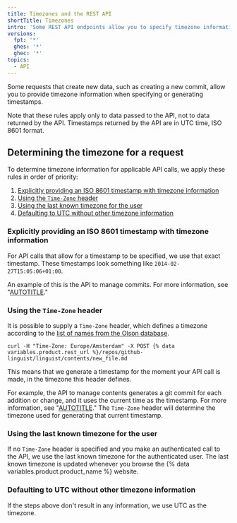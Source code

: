 ```yaml
---
title: Timezones and the REST API
shortTitle: Timezones
intro: 'Some REST API endpoints allow you to specify timezone information with your request.'
versions:
  fpt: '*'
  ghes: '*'
  ghec: '*'
topics:
  - API
---
```


Some requests that create new data, such as creating a new commit, allow you to provide timezone information when specifying or generating timestamps.

Note that these rules apply only to data passed to the API, not to data returned by the API. Timestamps returned by the API are in UTC time, ISO 8601 format.

## Determining the timezone for a request

To determine timezone information for applicable API calls, we apply these rules in order of priority:

1. [Explicitly providing an ISO 8601 timestamp with timezone information](#explicitly-providing-an-iso-8601-timestamp-with-timezone-information)
1. [Using the `Time-Zone` header](#using-the-time-zone-header)
1. [Using the last known timezone for the user](#using-the-last-known-timezone-for-the-user)
1. [Defaulting to UTC without other timezone information](#defaulting-to-utc-without-other-timezone-information)

### Explicitly providing an ISO 8601 timestamp with timezone information

For API calls that allow for a timestamp to be specified, we use that exact timestamp. These timestamps look something like `2014-02-27T15:05:06+01:00`.

An example of this is the API to manage commits. For more information, see "[AUTOTITLE](/rest/git/commits#create-a-commit)."

### Using the `Time-Zone` header

It is possible to supply a `Time-Zone` header, which defines a timezone according to the [list of names from the Olson database](https://en.wikipedia.org/wiki/List_of_tz_database_time_zones).

```shell
curl -H "Time-Zone: Europe/Amsterdam" -X POST {% data variables.product.rest_url %}/repos/github-linguist/linguist/contents/new_file.md
```

This means that we generate a timestamp for the moment your API call is made, in the timezone this header defines.

For example, the API to manage contents generates a git commit for each addition or change, and it uses the current time as the timestamp. For more information, see "[AUTOTITLE](/rest/repos/contents)." The `Time-Zone` header will determine the timezone used for generating that current timestamp.

### Using the last known timezone for the user

If no `Time-Zone` header is specified and you make an authenticated call to the API, we use the last known timezone for the authenticated user. The last known timezone is updated whenever you browse the {% data variables.product.product_name %} website.

### Defaulting to UTC without other timezone information

If the steps above don't result in any information, we use UTC as the timezone.
